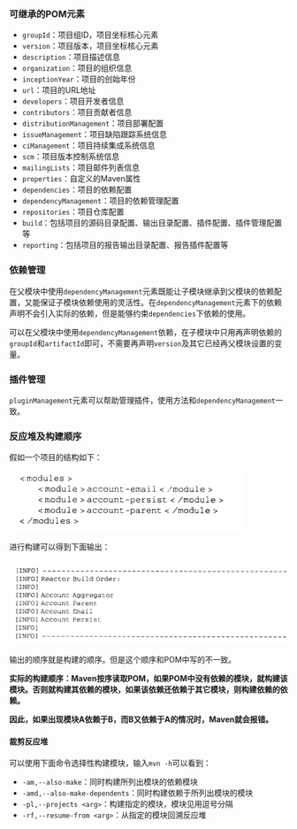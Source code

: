### 可继承的POM元素

- `groupId`：项目组ID，项目坐标核心元素
- `version`：项目版本，项目坐标核心元素
- `description`：项目描述信息
- `organization`：项目的组织信息
- `inceptionYear`：项目的创始年份
- `url`：项目的URL地址
- `developers`：项目开发者信息
- `contributors`：项目贡献者信息
- `distributionManagement`：项目部署配置
- `issueManagement`：项目缺陷跟踪系统信息
- `ciManagement`：项目持续集成系统信息
- `scm`：项目版本控制系统信息
- `mailingLists`：项目邮件列表信息
- `properties`：自定义的Maven属性
- `dependencies`：项目的依赖配置
- `dependencyManagement`：项目的依赖管理配置
- `repositories`：项目仓库配置
- `build`：包括项目的源码目录配置、输出目录配置、插件配置、插件管理配置等
- `reporting`：包括项目的报告输出目录配置、报告插件配置等

### 依赖管理

在父模块中使用`dependencyManagement`元素既能让子模块继承到父模块的依赖配置，又能保证子模块依赖使用的灵活性。在`dependencyManagement`元素下的依赖声明不会引入实际的依赖，但是能够约束`dependencies`下依赖的使用。

可以在父模块中使用`dependencyManagement`依赖，在子模块中只用再声明依赖的`groupId`和`artifactId`即可，不需要再声明`version`及其它已经再父模块设置的变量。

### 插件管理

`pluginManagement`元素可以帮助管理插件，使用方法和`dependencyManagement`一致。

### 反应堆及构建顺序

假如一个项目的结构如下：

![image-20220119114523858](https://raw.githubusercontent.com/Floweryu/typora-img/main/img/202201191145378.png)

进行构建可以得到下面输出：

![image-20220119141028102](https://raw.githubusercontent.com/Floweryu/typora-img/main/img/202201191410668.png)



输出的顺序就是构建的顺序。但是这个顺序和POM中写的不一致。

**实际的构建顺序：Maven按序读取POM，如果POM中没有依赖的模块，就构建该模块。否则就构建其依赖的模块，如果该依赖还依赖于其它模块，则构建依赖的依赖。**

**因此，如果出现模块A依赖于B，而B又依赖于A的情况时，Maven就会报错。**

#### 裁剪反应堆

可以使用下面命令选择性构建模块，输入`mvn -h`可以看到：

- `-am,--also-make`：同时构建所列出模块的依赖模块
- `-amd,--also-make-dependents`：同时构建依赖于所列出模块的模块
- `-pl,--projects <arg>`：构建指定的模块，模块见用逗号分隔
- `-rf,--resume-from <arg>`：从指定的模块回溯反应堆